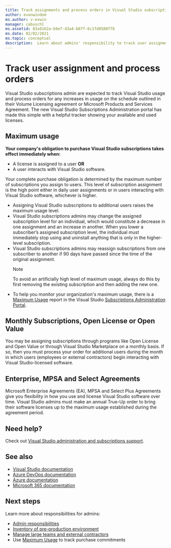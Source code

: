```yaml
---
title: Track assignments and process orders in Visual Studio subscriptions | Visual Studio Marketplace
author: evanwindom
ms.author: v-evwin
manager: cabuschl
ms.assetid: 83a9162a-b9e7-43a4-b07f-6c1fd8580f78
ms.date: 02/02/2021
ms.topic: conceptual
description:  Learn about admins' responsibility to track user assignments and process orders.
---
```


# Track user assignment and process orders
Visual Studio subscriptions admin are expected to track Visual Studio usage and process orders for any increases in usage on the schedule outlined in their Volume Licensing agreement or Microsoft Products and Services Agreement. The new Visual Studio Subscriptions Administration portal has made this simple with a helpful tracker showing your available and used licenses.

## Maximum usage
**Your company's obligation to purchase Visual Studio subscriptions takes effect immediately when:**
- A license is assigned to a user **OR**
- A user interacts with Visual Studio software.

Your complete purchase obligation is determined by the maximum number of subscriptions you assign to users. This level of subscription assignment is the high point either in daily user assignments or in users interacting with Visual Studio software, whichever is higher.

- Assigning Visual Studio subscriptions to additional users raises the maximum usage level.  
- Visual Studio subscriptions admins may change the assigned subscription level for an individual, which would constitute a decrease in one assignment and an increase in another. When you lower a subscriber’s assigned subscription level, the individual must immediately stop using and uninstall anything that is only in the higher-level subscription. 
- Visual Studio subscriptions admins may reassign subscriptions from one subscriber to another if 90 days have passed since the time of the original assignment. 
    > [!NOTE]
    > To avoid an artificially high level of maximum usage, always do this by first removing the existing subscription and then adding the new one. 
- To help you monitor your organization's maximum usage, there is a [Maximum Usage](maximum-usage.md) report in the Visual Studio [Subscriptions Administration Portal](https://manage.visualstudio.com). 

## Monthly Subscriptions, Open License or Open Value
You may be assigning subscriptions through  programs like Open License and Open Value or through Visual Studio Marketplace on a monthly basis. If so, then you must process your order for additional users during the month in which users (employees or external contractors) begin interacting with Visual Studio-licensed software.

## Enterprise, MPSA and Select Agreements
Microsoft Enterprise Agreements (EA), MPSA and Select Plus Agreements give you flexibility in how you use and license Visual Studio software over time. Visual Studio admins must make an annual True-Up order to bring their software licenses up to the maximum usage established during the agreement period.

## Need help?
Check out [Visual Studio administration and subscriptions support](https://my.visualstudio.com/gethelp).

## See also
- [Visual Studio documentation](/visualstudio/)
- [Azure DevOps documentation](/azure/devops/)
- [Azure documentation](/azure/)
- [Microsoft 365 documentation](/microsoft-365/)

## Next steps
Learn more about responsibilities for admins:
- [Admin responsibilities](admin-responsibilities.md)
- [Inventory of pre-production environment](admin-inventory.md)
- [Manage large teams and external contractors](manage-teams.md)
- Use [Maximum Usage](maximum-usage.md) to track purchase commitments